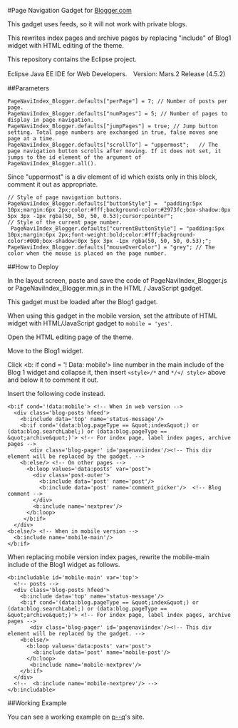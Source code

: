 #Page Navigation Gadget for [Blogger.com](https://www.blogger.com/about/?r=1-null_user)

This gadget uses feeds, so it will not work with private blogs.

This rewrites index pages and archive pages by replacing "include" of Blog1 widget with HTML editing of the theme.

This repository contains the Eclipse project.

Eclipse Java EE IDE for Web Developers.　Version: Mars.2 Release (4.5.2)

##Parameters
```
PageNaviIndex_Blogger.defaults["perPage"] = 7; // Number of posts per page.
PageNaviIndex_Blogger.defaults["numPages"] = 5; // Number of pages to display in page navigation.
PageNaviIndex_Blogger.defaults["jumpPages"] = true; // Jump button setting. Total page numbers are exchanged in true, false moves one page at a time.
PageNaviIndex_Blogger.defaults["scrollTo"] = "uppermost";   // The page navigation button scrolls after moving. If it does not set, it jumps to the id element of the argument of PageNaviIndex_Blogger.all().
```
Since "uppermost" is a div element of id which exists only in this block, comment it out as appropriate.

```
// Style of page navigation buttons.	
PageNaviIndex_Blogger.defaults["buttonStyle"] =  "padding:5px 10px;margin:6px 2px;color:#fff;background-color:#2973fc;box-shadow:0px 5px 3px -1px rgba(50, 50, 50, 0.53);cursor:pointer"; 
// Style of the current page number.
 PageNaviIndex_Blogger.defaults["currentButtonStyle"] = "padding:5px 10px;margin:6px 2px;font-weight:bold;color:#fff;background-color:#000;box-shadow:0px 5px 3px -1px rgba(50, 50, 50, 0.53);"; 
PageNaviIndex_Blogger.defaults["mouseOverColor"] = "grey"; // The color when the mouse is placed on the page number.
```

##How to Deploy

In the layout screen, paste and save the code of PageNaviIndex_Blogger.js or PageNaviIndex_Blogger.min.js in the HTML / JavaScript gadget.

This gadget must be loaded after the Blog1 gadget.

When using this gadget in the mobile version, set the attribute of HTML widget with HTML/JavaScript gadget to `mobile = 'yes'`.

Open the HTML editing page of the theme.

Move to the Blog1 widget.

Click <b: if cond = '! Data: mobile'> line number in the main include of the Blog 1 widget and collapse it, then insert `<style>/*` and `*/</ style>` above and below it to comment it out.

Insert the following code instead.

```
<b:if cond='!data:mobile'> <!-- When in web version -->
  <div class='blog-posts hfeed'>
    <b:include data='top' name='status-message'/>
    <b:if cond='(data:blog.pageType == &quot;index&quot;) or (data:blog.searchLabel;) or (data:blog.pageType == &quot;archive&quot;)'> <!-- For index page, label index pages, archive pages -->
       <div class='blog-pager' id='pagenaviindex'/><!-- This div element will be replaced by the gadget. -->
    <b:else/> <!-- On other pages -->
      <b:loop values='data:posts' var='post'>
        <div class='post-outer'>
          <b:include data='post' name='post'/>
          <b:include data='post' name='comment_picker'/>  <!-- Blog comment -->
        </div>
        <b:include name='nextprev'/>
      </b:loop>
     </b:if>
  </div>
<b:else/> <!-- When in mobile version -->
  <b:include name='mobile-main'/>
</b:if>
```

When replacing mobile version index pages, rewrite the mobile-main include of the Blog1 widget as follows.


```
<b:includable id='mobile-main' var='top'>
  <!-- posts -->
  <div class='blog-posts hfeed'>
    <b:include data='top' name='status-message'/>
    <b:if cond='(data:blog.pageType == &quot;index&quot;) or (data:blog.searchLabel;) or (data:blog.pageType == &quot;archive&quot;)'> <!-- For index page, label index pages, archive pages -->
       <div class='blog-pager' id='pagenaviindex'/><!-- This div element will be replaced by the gadget. -->
    <b:else/>
      <b:loop values='data:posts' var='post'>
        <b:include data='post' name='mobile-post'/>
      </b:loop>
       <b:include name='mobile-nextprev'/>
    </b:if>
  </div>
  <!--  <b:include name='mobile-nextprev'/> -->
</b:includable>
```
##Working Example

You can see a working example on [p--q](https://p--q.blogspot.jp/)'s site.
